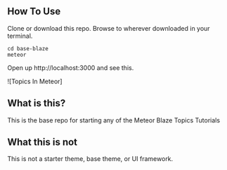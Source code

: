 ## How To Use

Clone or download this repo. Browse to wherever downloaded in your terminal.

```
cd base-blaze
meteor
```

Open up http://localhost:3000 and see this.

![Topics In Meteor]

## What is this?

This is the base repo for starting any of the Meteor Blaze Topics Tutorials 

## What this is not

This is not a starter theme, base theme, or UI framework.
